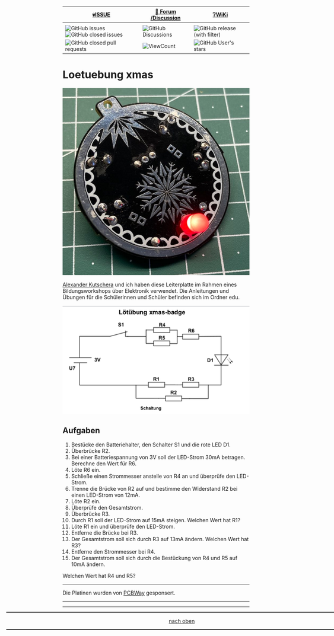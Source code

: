 <a name="oben"></a>

<div align="center">

  |[:skull:ISSUE](https://github.com/frankyhubKiCad-Loetuebung-xmas/issues?q=is%3Aissue)|[:speech_balloon: Forum /Discussion](https://github.com/frankyhub/KiCad-Loetuebung-xmas/discussions)|[:grey_question:WiKi](https://github.com/frankyhub/KiCad-Loetuebung-xmas/wiki)|
|--|--|--|
| | | |
|![GitHub issues](https://img.shields.io/github/issues/frankyhub/KiCad-Loetuebung-xmas)![GitHub closed issues](https://img.shields.io/github/issues-closed/frankyhub/KiCad-Loetuebung-xmas)|![GitHub Discussions](https://img.shields.io/github/discussions/frankyhub/KiCad-Loetuebung-xmas)|![GitHub release (with filter)](https://img.shields.io/github/v/release/frankyhub/KiCad-Loetuebung-xmas)|
|![GitHub closed pull requests](https://img.shields.io/github/issues-pr-closed/finaldie/skull.svg)[](https://github.com/frankyhub/KiCad-Loetuebung-xmas/pulls)| <img alt="ViewCount" src="https://views.whatilearened.today/views/github/frankyhub/github-clone-count-badge.svg">| ![GitHub User's stars](https://img.shields.io/github/stars/frankyhub)|
</div>



# Loetuebung xmas

![Bild](pic/xmas_f.png)

[Alexander Kutschera](https://github.com/vektorious/ "Alexander Kutschera") und ich haben diese Leiterplatte im Rahmen eines Bildungsworkshops über Elektronik verwendet. Die Anleitungen und Übungen für die Schülerinnen und Schüler befinden sich im Ordner edu. 


![Bild](pic/aufgabe.png)

## Aufgaben

1. Bestücke den Batteriehalter, den Schalter S1 und die rote LED D1.
2. Überbrücke R2.
4. Bei einer Batteriespannung von 3V soll der LED-Strom 30mA betragen. Berechne den Wert für R6.
5. Löte R6 ein.
6. Schließe einen Strommesser anstelle von R4 an und überprüfe den LED-Strom.
7. Trenne die Brücke von R2 auf und bestimme den Widerstand R2 bei einen LED-Strom von 12mA.
8. Löte R2 ein.
9. Überprüfe den Gesamtstrom.
10. Überbrücke R3.
11. Durch R1 soll der LED-Strom auf 15mA steigen. Welchen Wert hat R1?
12. Löte R1 ein und überprüfe den LED-Strom.
13. Entferne die Brücke bei R3.
14. Der Gesamtstrom soll sich durch R3 auf 13mA ändern. Welchen Wert hat R3?
15. Entferne den Strommesser bei R4.
16. Der Gesamtstrom soll sich durch die Bestückung von R4 und R5 auf 10mA ändern.

Welchen Wert hat R4 und R5?

---

Die Platinen wurden von [PCBWay](https://www.pcbway.com/) gesponsert. 

---

<div style="position:absolute; left:2cm; ">   
<ol class="breadcrumb" style="border-top: 2px solid black;border-bottom:2px solid black; height: 45px; width: 900px;"> <p align="center"><a href="#oben">nach oben</a></p></ol>
</div>  

---

